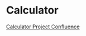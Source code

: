 # Calculator

[Calculator Project Confluence](http://wiki.obrienlabs.cloud/display/DEV/Calculator+CLI)
